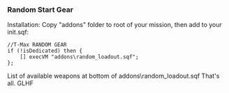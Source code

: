 ### Random Start Gear

Installation:
Copy "addons" folder to root of your mission, then add to your init.sqf:
```
//T-Max RANDOM GEAR
if (!isDedicated) then {
	[] execVM "addons\random_loadout.sqf";
};
```
List of available weapons at bottom of addons\random_loadout.sqf
That's all.
GLHF